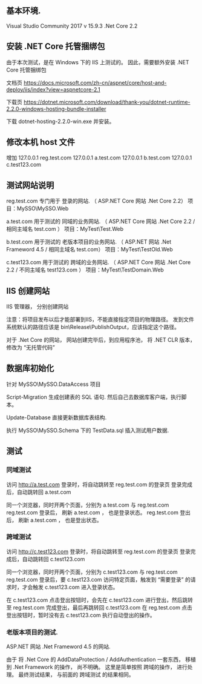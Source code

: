 
## 基本环境.
Visual Studio Community 2017 v 15.9.3
.Net Core 2.2




## 安装 .NET Core 托管捆绑包

由于本次测试，是在 Windows 下的  IIS 上测试的。
因此，需要额外安装 .NET Core 托管捆绑包

文档页
https://docs.microsoft.com/zh-cn/aspnet/core/host-and-deploy/iis/index?view=aspnetcore-2.1

下载页
https://dotnet.microsoft.com/download/thank-you/dotnet-runtime-2.2.0-windows-hosting-bundle-installer

下载 dotnet-hosting-2.2.0-win.exe
并安装。




## 修改本机 host 文件

增加
127.0.0.1			reg.test.com
127.0.0.1			a.test.com
127.0.0.1			b.test.com
127.0.0.1			c.test123.com



## 测试网站说明

reg.test.com 专门用于 登录的网站.  （ ASP.NET Core 网站 .Net Core 2.2）
项目：MySSO\MySSO.Web

a.test.com 用于测试的 同域的业务网站. （ ASP.NET Core 网站  .Net Core 2.2 / 相同主域名 test.com ）
项目：MyTest\Test.Web

b.test.com 用于测试的 老版本项目的业务网站. （ ASP.NET 网站  .Net Frameword 4.5 / 相同主域名 test.com）
项目：MyTest\TestOld.Web

c.test123.com 用于测试的 跨域的业务网站. （ ASP.NET Core 网站 .Net Core 2.2 / 不同主域名 test123.com  ）
项目：MyTest\TestDomain.Web




## IIS 创建网站

IIS 管理器， 分别创建网站

注意：将项目发布以后才能部署到IIS，不能直接指定项目的物理路径。
发到文件系统默认的路径应该是 bin\Release\PublishOutput，应该指定这个路径。

对于 .Net Core 的网站， 网站创建完毕后，到应用程序池， 将 .NET CLR 版本， 修改为 “无托管代码”




## 数据库初始化

针对 MySSO\MySSO.DataAccess 项目

Script-Migration
生成创建表的 SQL 语句. 然后自己去数据库客户端，执行脚本。

Update-Database
直接更新数据库表结构.

执行 MySSO\MySSO.Schema 下的 TestData.sql
插入测试用户数据.




## 测试

### 同域测试

访问 http://a.test.com
登录时，将自动跳转至 reg.test.com 的登录页
登录完成后，自动跳转回 a.test.com

同一个浏览器，同时开两个页面，分别为 a.test.com 与 reg.test.com
reg.test.com 登录后， 刷新 a.test.com ， 也是登录状态。
reg.test.com 登出后， 刷新 a.test.com ， 也是登出状态。



### 跨域测试

访问 http://c.test123.com
登录时，将自动跳转至 reg.test.com 的登录页
登录完成后，自动跳转回 c.test123.com

同一个浏览器，同时开两个页面，分别为 c.test123.com 与 reg.test.com
reg.test.com 登录后，要 c.test123.com 访问特定页面，触发到 “需要登录” 的请求时，才会触发 c.test123.com 进入登录状态。

在 c.test123.com 点击登出按钮时，会先在 c.test123.com 进行登出，然后跳转至 reg.test.com 完成登出，最后再跳转回 c.test123.com
在 reg.test.com 点击登出按钮时，暂时没有去 c.test123.com 执行自动登出的操作。



### 老版本项目的测试.

ASP.NET 网站  .Net Frameword 4.5 的网站.

由于 将 .Net Core 的 AddDataProtection / AddAuthentication 一套东西， 移植到 .Net Framework 的操作， 尚不明确。
这里是简单按照 跨域的操作， 进行处理。
最终测试结果， 与前面的 跨域测试 的结果相同。


